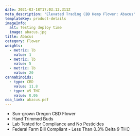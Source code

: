 ```yaml
---
date: 2021-02-18T17:03:13.311Z
meta_description: 'Elevated Trading CBD Hemp Flower: Abacus'
templateKey: product-details
imageInfo:
  alt: Testing deploy time
  image: abacus.jpg
title: Abacus
category: Flower
weights:
  - metric: lb
    value: 1
  - metric: lb
    value: 5
  - metric: lb
    value: 20
cannabinoids:
  - type: CBD
    value: 11.8
  - type: ∆9 THC
    value: 0.06
coa_link: abacus.pdf
---
```


- Sun-grown Oregon CBD Flower
- Hand Trimmed Buds
- Lab Tested for Compliance and No Pesticides
- Federal Farm Bill Compliant - Less Than 0.3% Delta 9 THC
